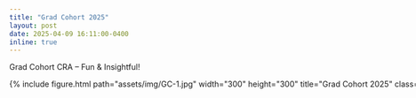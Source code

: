 ```yaml
---
title: "Grad Cohort 2025"
layout: post
date: 2025-04-09 16:11:00-0400
inline: true
---
```

Grad Cohort CRA – Fun & Insightful!
<div class="row">
  <div class="col-sm-12 mt-3 photo-stack-wrapper">
    <div class="photo-stack">
      {% include figure.html path="assets/img/GC-1.jpg" width="300" height="300" title="Grad Cohort 2025" class="stacked-img img-fluid rounded z-depth-1 img1" %}
      {% include figure.html path="assets/img/GC-2.JPG" width="300" height="300" title="Grad Cohort 2025" class="stacked-img img-fluid rounded z-depth-1 img2" %}
    </div>
  </div>
</div>

<style>

.photo-stack-wrapper {
  display: inline-block;
  height: 350px;
  width: 100%;
}

.photo-stack {
  position: relative;
  width: max-content;
  margin: auto;
}

.stacked-img {
  position: absolute;
  transition: transform 0.3s ease;
  box-shadow: 0 4px 8px rgba(0,0,0,0.2);
}

.img1 {
  transform: rotate(-5deg);
  z-index: 1;
}

.img2 {
  transform: rotate(8deg);
  left: 30px;
  top: 20px;
  z-index: 2;
}

</style>
